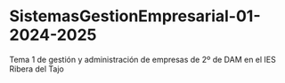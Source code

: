 # SistemasGestionEmpresarial-01-2024-2025
Tema 1 de gestión y administración de empresas de 2º de DAM en el IES Ribera del Tajo


